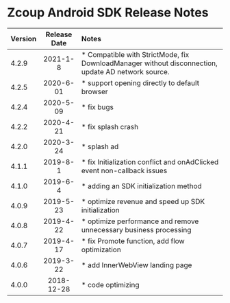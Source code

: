 # Zcoup Android SDK Release Notes

| Version | Release Date | Notes                                    |
| ------- | :----------: | :--------------------------------------- |
| 4.2.9 | 2021-1-8 | *  Compatible with StrictMode, fix DownloadManager without disconnection, update AD network source.
| 4.2.5 | 2020-6-01 | * support opening directly to default browser |
| 4.2.4 | 2020-5-09 | * fix bugs |
| 4.2.2 | 2020-4-21 | * fix splash crash |
| 4.2.0 | 2020-3-24 | * splash ad |
| 4.1.1 | 2019-8-1 | * fix Initialization conflict and onAdClicked event non-callback issues |
| 4.1.0 | 2019-6-4 | * adding an SDK initialization method | 
| 4.0.9 | 2019-5-23 | * optimize revenue and speed up SDK initialization | 
| 4.0.8 | 2019-4-22 | * optimize performance and remove unnecessary business processing |
| 4.0.7   |  2019-4-17   | * fix Promote function, add flow optimization |
| 4.0.6   |  2019-3-22   | * add InnerWebView landing page |
| 4.0.0   |  2018-12-28   | * code optimizing |


